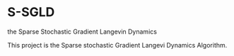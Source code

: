 # S-SGLD
the Sparse Stochastic Gradient Langevin Dynamics 

This project is the Sparse stochastic Gradient Langevi Dynamics Algorithm.  
